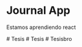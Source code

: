 # Journal App

Estamos aprendiendo react

#   T e s i s  
 #   T e s i s  
 #   T e s i s b r o  
 